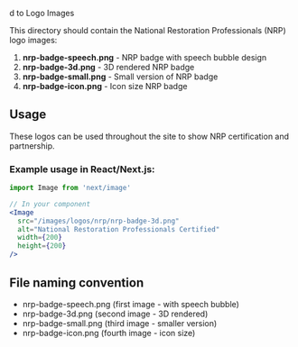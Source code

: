 d to  Logo Images

This directory should contain the National Restoration Professionals (NRP) logo images:

1. **nrp-badge-speech.png** - NRP badge with speech bubble design
2. **nrp-badge-3d.png** - 3D rendered NRP badge
3. **nrp-badge-small.png** - Small version of NRP badge
4. **nrp-badge-icon.png** - Icon size NRP badge

## Usage

These logos can be used throughout the site to show NRP certification and partnership.

### Example usage in React/Next.js:

```jsx
import Image from 'next/image'

// In your component
<Image 
  src="/images/logos/nrp/nrp-badge-3d.png" 
  alt="National Restoration Professionals Certified"
  width={200}
  height={200}
/>
```

## File naming convention
- nrp-badge-speech.png (first image - with speech bubble)
- nrp-badge-3d.png (second image - 3D rendered)
- nrp-badge-small.png (third image - smaller version)
- nrp-badge-icon.png (fourth image - icon size)
